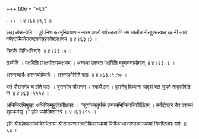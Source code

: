 +++
title = "०६३"

+++
 ॥  ४।६३।१,२  ॥   

  

अद्य त्वेतस्येति । पूर्वं निशाकरमुनिप्रयाणानन्तरम् अष्टौ वर्षसहस्राणि मम व्यतीतानीत्युक्तत्वात् इदानीं साग्रं वर्षशतमित्येतदष्टवर्षसहस्रोपलक्षणम्  ॥  ४।६३।३  ॥   

  

वितर्कैः विविधविचारैः  ॥  ४।६३।५  ॥   

  

तस्येति । पक्षविति प्रपक्षयोरुपलक्षणम् । अन्यथा उत्तरत्र पक्षैरिति बहुवचनायोगात्  ॥  ४।६३।८  ॥   

  

अरुणच्छदैः अरुणबहिष्पत्रैः । अरुणप्रभैरिति पाठः  ॥  ४।६३।९,१०  ॥   

  

बलं पौराणमेव च इति पाठः । पुराणमेव पौराणम् । स्वार्थे ऽण् । पुराणेषु दिव्यानां यादृशं बलं श्रूयते तादृसमिति वा  ॥  ४।६३।१११४  ॥   

  

अभिजिदभिमुखाः अभिजिन्मुहूर्तप्रतीक्षकाः । "सूर्याच्चतुर्थकं लग्नमभिजित्परिकीर्तितम् । सर्वदोषहरं चैव प्रशस्तं शुभकर्मसु ।" इति ज्योतिश्शास्त्रे  ॥  ४।६३।१५  ॥   

  

इति श्रीमहेश्वरतीर्थविरचितायां श्रीरामायणतत्त्वदीपिकाख्यायां किष्किन्धाकाण्डव्याख्यायां त्रिषष्टितमः सर्गः  ॥  ६३  ॥   

  


